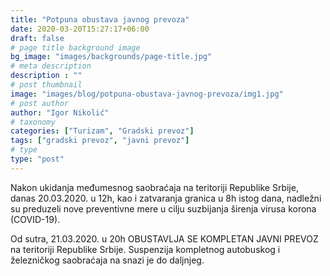 ```yaml
---
title: "Potpuna obustava javnog prevoza"
date: 2020-03-20T15:27:17+06:00
draft: false
# page title background image
bg_image: "images/backgrounds/page-title.jpg"
# meta description
description : ""
# post thumbnail
image: "images/blog/potpuna-obustava-javnog-prevoza/img1.jpg"
# post author
author: "Igor Nikolić"
# taxonomy
categories: ["Turizam", "Gradski prevoz"]
tags: ["gradski prevoz", "javni prevoz"]
# type
type: "post"
---
```


Nakon ukidanja međumesnog saobraćaja na teritoriji Republike Srbije, danas 20.03.2020. u 12h, kao i zatvaranja granica u 8h istog dana, nadležni su preduzeli nove preventivne mere u cilju suzbijanja širenja virusa korona (COVID-19).

Od sutra, 21.03.2020. u 20h OBUSTAVLJA SE KOMPLETAN JAVNI PREVOZ na teritoriji Republike Srbije. Suspenzija kompletnog autobuskog i železničkog saobraćaja na snazi je do daljnjeg.